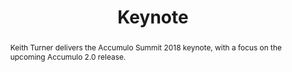 ---
layout: as2018-talk

title: Keynote

categories:

- Keynote

slides: //www.slideshare.net/slideshow/embed_code/key/e5bShtHjTFjpyJ

video: //www.youtube.com/embed/RWmDbtHlJEw

abstract:

   <p>Keith Turner delivers the Accumulo Summit 2018 keynote, with a focus on the upcoming Accumulo 2.0 release.</p>

speakers:

  - name: Keith Turner
    position: Software Engineer
    affiliation: Peterson Technologies
    website: http://ptech-llc.com/
    bio: >

      <p>Keith Turner has been working with big data since 2004. Keith started working on Accumulo in 2008 and aFluo in 2013. Keith has an MS in Computer Science from Purdue and a BS in Computer Science from the University of Louisiana at Lafayette.</p>
---